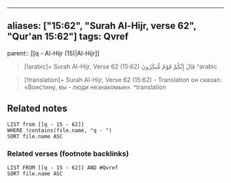 
---
aliases: ["15:62", "Surah Al-Hijr, verse 62", "Qur'an 15:62"]
tags: Qvref
---

parent:: [[q - Al-Hijr (15)|Al-Hijr]]

> [!arabic]+ Surah Al-Hijr, Verse 62 (15:62)
> <span class="quran-arabic">قَالَ إِنَّكُمْ قَوْمٌ مُّنكَرُونَ</span>
^arabic

> [!translation]+ Surah Al-Hijr, Verse 62 (15:62) - Translation
> он сказал: «Воистину, вы - люди незнакомые».
^translation



## Related notes
```dataview
LIST from [[q - 15 - 62]]
WHERE !contains(file.name, "q - ")
SORT file.name ASC
```

### Related verses (footnote backlinks)
```dataview
LIST FROM [[q - 15 - 62]] AND #Qvref
SORT file.name ASC
```

